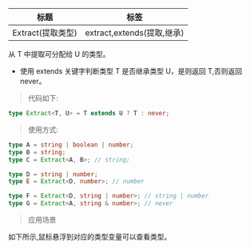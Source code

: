 | 标题              | 标签                       |
| ----------------- | -------------------------- |
| Extract(提取类型) | extract,extends(提取,继承) |

从 T 中提取可分配给 U 的类型。

- 使用 extends 关键字判断类型 T 是否继承类型 U，是则返回 T,否则返回 never。

> 代码如下:

```ts
type Extract<T, U> = T extends U ? T : never;
```

> 使用方式:

```ts
type A = string | boolean | number;
type B = string;
type C = Extract<A, B>; // string;

type D = string | number;
type E = Extract<D, number>; // number

type F = Extract<D, string | number>; // string | number
type G = Extract<A, string & number>; // never
```

> 应用场景

如下所示,鼠标悬浮到对应的类型变量可以查看类型。

<div class="code-editor" data-url="codes/typescript/demo/Extract.ts" data-language="typescript"></div>
